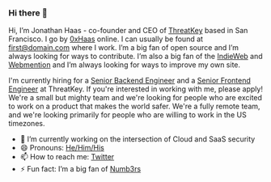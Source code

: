 ### Hi there 👋

Hi, I’m Jonathan Haas - co-founder and CEO of [ThreatKey](https://threatkey.com) based in San Francisco. I go by [0xHaas](https://keybase.io/0xHaas) online. I can usually be found at first@domain.com where I work. I’m a big fan of open source and I’m always looking for ways to contribute. I’m also a big fan of the [IndieWeb](https://indieweb.org) and [Webmention](https://indieweb.org/Webmention) and I’m always looking for ways to improve my own site.

I'm currently hiring for a [Senior Backend Engineer](https://jobs.gusto.com/postings/threatkey-inc-backend-engineer-fcbec2f5-4a1c-4a41-af04-9361bc99a4ef) and a [Senior Frontend Engineer](https://jobs.gusto.com/postings/threatkey-inc-senior-frontend-developer-69508d3c-648a-451a-8052-c0362724123a) at ThreatKey. If you're interested in working with me, please apply! We're a small but mighty team and we're looking for people who are excited to work on a product that makes the world safer. We're a fully remote team, and we're looking primarily for people who are willing to work in the US timezones.

- 🔭 I’m currently working on the intersection of Cloud and SaaS security
- 😄 Pronouns: [He/Him/His](https://pronoun.is/he)
- 📫 How to reach me: [Twitter](https://twitter.com/0xHaas)
- ⚡ Fun fact: I’m a big fan of [Numb3rs](https://www.imdb.com/title/tt0433309/)
